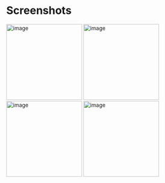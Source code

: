 # Screenshots
<span>
<img width="200" alt="image" src="https://user-images.githubusercontent.com/89880589/186523986-9190ea3e-22b8-468d-bdd5-1897bc40605c.png">
<img width="200" alt="image" src="https://user-images.githubusercontent.com/89880589/186529567-eff7113d-57e7-41c8-9238-b3432fd3c91e.png">
<img width="200" alt="image" src="https://user-images.githubusercontent.com/89880589/186523535-6d38bf6e-0f0e-4f5f-a3b5-478d39a9c531.png">
<img width="200" alt="image" src="https://user-images.githubusercontent.com/89880589/186529757-26913e44-4938-4b1f-9a46-e8169be97e17.png">
</span>
